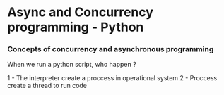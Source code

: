 # Async and Concurrency programming - Python

### Concepts of concurrency and asynchronous programming

When we run a python script, who happen ?

1 - The interpreter create a proccess in operational system
2 - Proccess create a thread to run code
